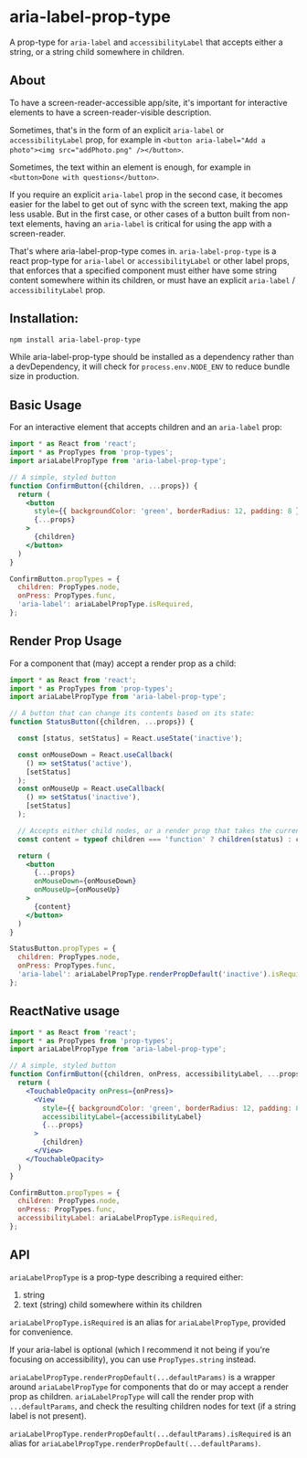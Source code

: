 # aria-label-prop-type

A prop-type for `aria-label` and `accessibilityLabel` that accepts either a string,
or a string child somewhere in children.

## About

To have a screen-reader-accessible app/site, it's important for interactive
elements to have a screen-reader-visible description.

Sometimes, that's in the form of an explicit `aria-label` or
`accessibilityLabel` prop, for example in
`<button aria-label="Add a photo"><img src="addPhoto.png" /></button>`.

Sometimes, the text within an element is enough, for example in
`<button>Done with questions</button>`.

If you require an explicit `aria-label` prop in the second case, it becomes
easier for the label to get out of sync with the screen text, making the
app less usable. But in the first case, or other cases of a button built
from non-text elements, having an `aria-label` is critical for using the
app with a screen-reader.

That's where aria-label-prop-type comes in. `aria-label-prop-type` is a
react prop-type for `aria-label` or `accessibilityLabel` or other label
props, that enforces that a specified component must either have some
string content somewhere within its children, or must have an explicit
`aria-label` / `accessibilityLabel` prop.


## Installation:

```sh
npm install aria-label-prop-type
```

While aria-label-prop-type should be installed as a dependency rather than a
devDependency, it will check for `process.env.NODE_ENV` to reduce bundle size
in production.


## Basic Usage

For an interactive element that accepts children and an `aria-label` prop:

```jsx
import * as React from 'react';
import * as PropTypes from 'prop-types';
import ariaLabelPropType from 'aria-label-prop-type';

// A simple, styled button
function ConfirmButton({children, ...props}) {
  return (
    <button
      style={{ backgroundColor: 'green', borderRadius: 12, padding: 8 }}
      {...props}
    >
      {children}
    </button>
  )
}

ConfirmButton.propTypes = {
  children: PropTypes.node,
  onPress: PropTypes.func,
  'aria-label': ariaLabelPropType.isRequired,
};
```


## Render Prop Usage

For a component that (may) accept a render prop as a child:

```jsx
import * as React from 'react';
import * as PropTypes from 'prop-types';
import ariaLabelPropType from 'aria-label-prop-type';

// A button that can change its contents based on its state:
function StatusButton({children, ...props}) {

  const [status, setStatus] = React.useState('inactive');

  const onMouseDown = React.useCallback(
    () => setStatus('active'),
    [setStatus]
  );
  const onMouseUp = React.useCallback(
    () => setStatus('inactive'),
    [setStatus]
  );

  // Accepts either child nodes, or a render prop that takes the current status:
  const content = typeof children === 'function' ? children(status) : children;

  return (
    <button
      {...props}
      onMouseDown={onMouseDown}
      onMouseUp={onMouseUp}
    >
      {content}
    </button>
  )
}

StatusButton.propTypes = {
  children: PropTypes.node,
  onPress: PropTypes.func,
  'aria-label': ariaLabelPropType.renderPropDefault('inactive').isRequired,
};
```


## ReactNative usage

```jsx
import * as React from 'react';
import * as PropTypes from 'prop-types';
import ariaLabelPropType from 'aria-label-prop-type';

// A simple, styled button
function ConfirmButton({children, onPress, accessibilityLabel, ...props}) {
  return (
    <TouchableOpacity onPress={onPress}>
      <View
        style={{ backgroundColor: 'green', borderRadius: 12, padding: 8 }}
        accessibilityLabel={accessibilityLabel}
        {...props}
      >
        {children}
      </View>
    </TouchableOpacity>
  )
}

ConfirmButton.propTypes = {
  children: PropTypes.node,
  onPress: PropTypes.func,
  accessibilityLabel: ariaLabelPropType.isRequired,
};
```


## API

`ariaLabelPropType` is a prop-type describing a required either:

1. string
2. text (string) child somewhere within its children

`ariaLabelPropType.isRequired` is an alias for `ariaLabelPropType`, provided
for convenience.

If your aria-label is optional (which I recommend it not being if you're
focusing on accessibility), you can use `PropTypes.string` instead.

`ariaLabelPropType.renderPropDefault(...defaultParams)` is a wrapper around
`ariaLabelPropType` for components that do or may accept a render prop as
children. `ariaLabelPropType` will call the render prop with
`...defaultParams`, and check the resulting children nodes for text (if
a string label is not present).

`ariaLabelPropType.renderPropDefault(...defaultParams).isRequired` is
an alias for `ariaLabelPropType.renderPropDefault(...defaultParams)`.

